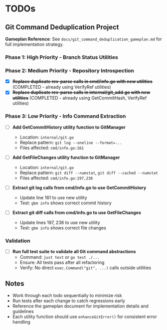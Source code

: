 # TODOs

## Git Command Deduplication Project

**Gameplan Reference**: See `docs/git_command_deduplication_gameplan.md` for full implementation strategy.

### Phase 1: High Priority - Branch Status Utilities






### Phase 2: Medium Priority - Repository Introspection

- [x] **~~Replace duplicate rev-parse calls in cmd/info.go with new utilities~~** (COMPLETED - already using VerifyRef utilities)
- [x] **~~Replace duplicate rev-parse calls in internal/git_add.go with new utilities~~** (COMPLETED - already using GetCommitHash, VerifyRef utilities)

### Phase 3: Low Priority - Info Command Extraction

- [ ] **Add GetCommitHistory utility function to GitManager**
  - Location: `internal/git.go`
  - Replace pattern: `git log --oneline --format=...`
  - Files affected: `cmd/info.go:161`

- [ ] **Add GetFileChanges utility function to GitManager**
  - Location: `internal/git.go`
  - Replace pattern: `git diff --numstat`, `git diff --cached --numstat`
  - Files affected: `cmd/info.go:197,238`

- [ ] **Extract git log calls from cmd/info.go to use GetCommitHistory**
  - Update line 161 to use new utility
  - Test: `gbm info` shows correct commit history

- [ ] **Extract git diff calls from cmd/info.go to use GetFileChanges**
  - Update lines 197, 238 to use new utility
  - Test: `gbm info` shows correct file changes

### Validation

- [ ] **Run full test suite to validate all Git command abstractions**
  - Command: `just test` or `go test ./...`
  - Ensure: All tests pass after all refactoring
  - Verify: No direct `exec.Command("git", ...)` calls outside utilities

## Notes

- Work through each todo sequentially to minimize risk
- Run tests after each change to catch regressions early
- Reference the gameplan document for implementation details and guidelines
- Each utility function should use `enhanceGitError()` for consistent error handling